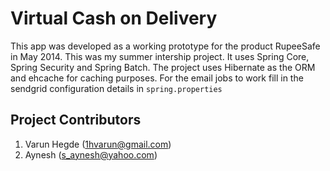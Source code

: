# Virtual Cash on Delivery

This app was developed as a working prototype for the product RupeeSafe in May 2014. This was my summer intership project. It uses Spring Core, Spring Security and Spring Batch. The project uses Hibernate as the ORM and ehcache for caching purposes. For the email jobs to work fill in the sendgrid configuration details in `spring.properties`

## Project Contributors
1. Varun Hegde (1hvarun@gmail.com)
2. Aynesh (s_aynesh@yahoo.com)
